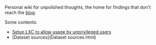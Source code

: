 Personal wiki for unpolished thoughts, the home for findings that don't reach the [blog](https://codigoparallevar.com/blog/).

Some contents:

 - [Setup LXC to allow usage by unprivileged users](setup-unprivileged-lxc.html)
 - [Dataset sources](Dataset sources.html)
